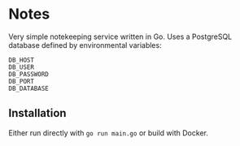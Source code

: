 # Notes
Very simple notekeeping service written in Go. Uses a PostgreSQL database defined by environmental variables:
```
DB_HOST
DB_USER
DB_PASSWORD
DB_PORT
DB_DATABASE
```

## Installation
Either run directly with `go run main.go` or build with Docker.
